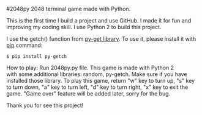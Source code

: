 #2048py
2048 terminal game made with Python.

This is the first time I build a project and use GitHub. I made it for fun and improving my coding skill. I use Python 2 to build this project.

I use the getch() function from  <a href="https://pypi.python.org/pypi/py-getch/">py-get library</a>. To use it, please install it with <a href="https://pypi.python.org/pypi/pip">pip</a> command:
<p><code>$ pip install py-getch</code></p>

How to play: Run 2048py.py file. This game is made with Python 2 with some additional libraries: random, py-getch. Make sure if you have installed those library. To play this game, return "w" key to turn up, "s" key to turn down, "a" key to turn left, "d" key to turn right, "x" key to exit the game. "Game over" feature will be added later, sorry for the bug.

Thank you for see this project!
 
